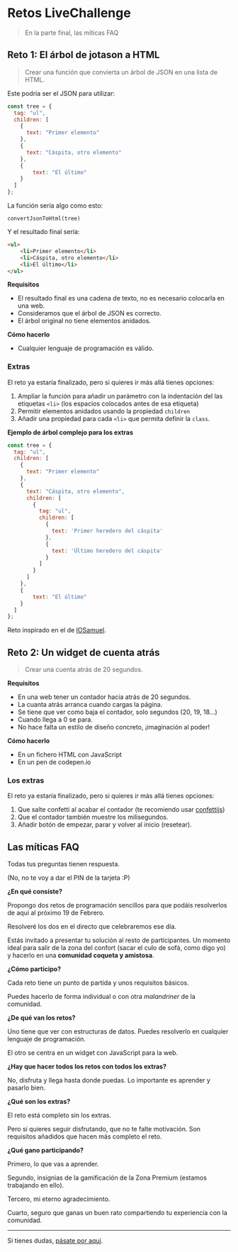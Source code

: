 # Retos LiveChallenge



> En la parte final, las míticas FAQ



## Reto 1: El árbol de jotason a HTML



> Crear una función que convierta un árbol de JSON en una lista de HTML.



Este podría ser el JSON para utilizar:

````js
const tree = {
  tag: "ul",
  children: [
    {
      text: "Primer elemento"
    },
    {
      text: "Cáspita, otro elemento"
    },
    {
    	text: "El último"
    }
  ]
};
````



La función sería algo como esto:

````
convertJsonToHtml(tree)
````



Y el resultado final sería:

````html
<ul>
	<li>Primer elemento</li>
	<li>Cáspita, otro elemento</li>
	<li>El último</li>
</ul>
````





**Requisitos**

- El resultado final es una cadena de texto, no es necesario colocarla en una web.
- Consideramos que el árbol de JSON es correcto.
- El árbol original no tiene elementos anidados.



**Cómo hacerlo**

- Cualquier lenguaje de programación es válido.



### Extras

El reto ya estaría finalizado, pero si quieres ir más allá tienes opciones:

1. Ampliar la función para añadir un parámetro con la indentación del las etiquetas `<li>` (los espacios colocados antes de esa etiqueta)
2. Permitir elementos anidados usando la propiedad `children` 
3. Añadir una propiedad para cada `<li>` que permita definir la `class`.



**Ejemplo de árbol complejo para los extras**

````js
const tree = {
  tag: "ul",
  children: [
    {
      text: "Primer elemento"
    },
    {
      text: "Cáspita, otro elemento",
      children: [
        {
          tag: "ul",
          children: [
            {
              text: 'Primer heredero del cáspita'
            },
            {
              text: 'Último heredero del cáspita'
            }
          ]
        }
      ]
    },
    {
    	text: "El último"
    }
  ]
};
````





Reto inspirado en el de [IOSamuel](https://github.com/iosamuel/algorithms/tree/master/jsonTreeToHTMLList).



## Reto 2: Un widget de cuenta atrás



> Crear una cuenta atrás de 20 segundos.



**Requisitos**

- En una web tener un contador hacia atrás de 20 segundos. 
- La cuanta atrás arranca cuando cargas la página.
- Se tiene que ver como baja el contador, solo segundos (20, 19, 18...)
- Cuando llega a 0 se para.
- No hace falta un estilo de diseño concreto, ¡imaginación al poder!



**Cómo hacerlo**

- En un fichero HTML con JavaScript 
- En un pen de codepen.io



### Los extras

El reto ya estaría finalizado, pero si quieres ir más allá tienes opciones:

1. Que salte confetti al acabar el contador (te recomiendo usar [confettijs](https://github.com/mathusummut/confetti.js))
2. Que el contador también muestre los milisegundos.
3. Añadir botón de empezar, parar y volver al inicio (resetear).



## Las míticas FAQ

Todas tus preguntas tienen respuesta.

(No, no te voy a dar el PIN de la tarjeta :P)





**¿En qué consiste?**

Propongo dos retos de programación sencillos para que podáis resolverlos de aquí al próximo 19 de Febrero.

Resolveré los dos en el directo que celebraremos ese día. 

Estás invitado a presentar tu solución al resto de participantes. Un momento ideal para salir de la zona del confort (sacar el culo de sofá, como digo yo) y hacerlo en una **comunidad coqueta y amistosa**.



**¿Cómo participo?**

Cada reto tiene un punto de partida y unos requisitos básicos.

Puedes hacerlo de forma individual o con otra *malandriner* de la comunidad. 



**¿De qué van los retos?**

Uno tiene que ver con estructuras de datos. Puedes resolverlo en cualquier lenguaje de programación.

El otro se centra en un widget con JavaScript para la web.



**¿Hay que hacer todos los retos con todos los extras?**

No, disfruta y llega hasta donde puedas. Lo importante es aprender y pasarlo bien.



**¿Qué son los extras?**

El reto está completo sin los extras. 

Pero si quieres seguir disfrutando, que no te falte motivación. Son requisitos añadidos que hacen más completo el reto.



**¿Qué gano participando?**

Primero, lo que vas a aprender. 

Segundo, insignias de la gamificación de la Zona Premium (estamos trabajando en ello).

Tercero, mi eterno agradecimiento. 

Cuarto, seguro que ganas un buen rato compartiendo tu experiencia con la comunidad.


----


Si tienes dudas, [pásate por aquí](https://www.danielprimo.io/contacto).
